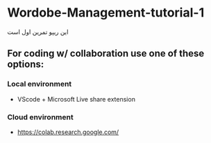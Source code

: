 # Wordobe-Management-tutorial-1
این ریپو تمرین اول است
## For coding w/ collaboration use one of these options:
### Local environment
- VScode + Microsoft Live share extension
### Cloud environment
- https://colab.research.google.com/
